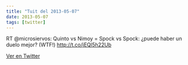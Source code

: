 ```yaml
---
title: "Tuit del 2013-05-07"
date: 2013-05-07
tags: [twitter]
---
```


RT @microsiervos: Quinto vs Nimoy = Spock vs Spock: ¿puede haber un duelo mejor? (WTF!) http://t.co/jEQl5h22Ub



[Ver en Twitter](https://twitter.com/i/web/status/331888190866718725)

